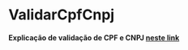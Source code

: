 # ValidarCpfCnpj


#### Explicação de validação de CPF e CNPJ [neste link](https://campuscode.com.br/conteudos/o-calculo-do-digito-verificador-do-cpf-e-do-cnpj#:~:text=O%20c%C3%A1lculo%20de%20valida%C3%A7%C3%A3o%20do,2%20e%20somamos%20esse%20resultado.)
